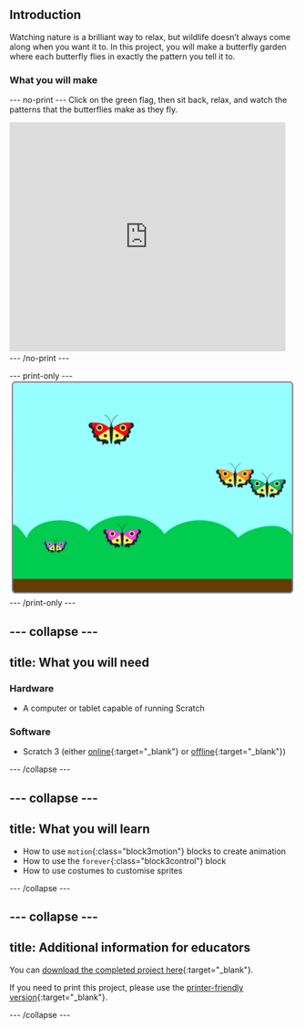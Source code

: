 ## Introduction

Watching nature is a brilliant way to relax, but wildlife doesn’t always come along when you want it to. In this project, you will make a butterfly garden where each butterfly flies in exactly the pattern you tell it to.

### What you will make

--- no-print ---
Click on the green flag, then sit back, relax, and watch the patterns that the butterflies make as they fly.

<div class="scratch-preview">
<iframe src="https://scratch.mit.edu/projects/403091557/embed" allowtransparency="true" width="485" height="402" frameborder="0" scrolling="no" allowfullscreen></iframe>
</div>
--- /no-print ---

--- print-only ---
![Complete project](images/showcase_static.png)
--- /print-only ---

--- collapse ---
---
title: What you will need
---
### Hardware

+ A computer or tablet capable of running Scratch

### Software

+ Scratch 3 (either [online](https://scratch.mit.edu/){:target="_blank"} or [offline](https://scratch.mit.edu/download){:target="_blank"})

--- /collapse ---

--- collapse ---
---
title: What you will learn
---

+ How to use `motion`{:class="block3motion"} blocks to create animation
+ How to use the `forever`{:class="block3control"} block
+ How to use costumes to customise sprites

--- /collapse ---

--- collapse ---
---
title: Additional information for educators
---

You can [download the completed project here](https://rpf.io/p/en/butterfly-garden-get){:target="_blank"}.

If you need to print this project, please use the [printer-friendly version](https://projects.raspberrypi.org/en/projects/butterfly-garden/print){:target="_blank"}.

--- /collapse ---
